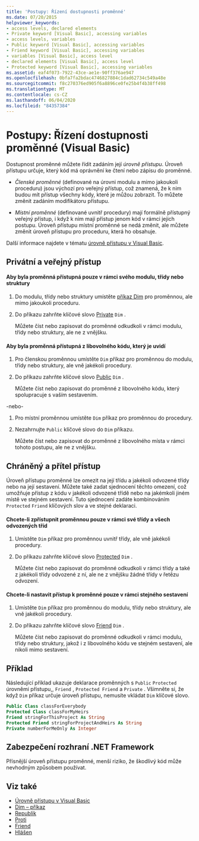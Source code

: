 ```yaml
---
title: 'Postupy: Řízení dostupnosti proměnné'
ms.date: 07/20/2015
helpviewer_keywords:
- access levels, declared elements
- Private keyword [Visual Basic], accessing variables
- access levels, variables
- Public keyword [Visual Basic], accessing variables
- Friend keyword [Visual Basic], accessing variables
- variables [Visual Basic], access level
- declared elements [Visual Basic], access level
- Protected keyword [Visual Basic], accessing variables
ms.assetid: eaf4f073-7922-43ce-ae1e-90ff376ae947
ms.openlocfilehash: 0bfa7fa2bdac4746827884c1dad62734c549a48e
ms.sourcegitcommit: f8c270376ed905f6a8896ce0fe25b4f4b38ff498
ms.translationtype: MT
ms.contentlocale: cs-CZ
ms.lasthandoff: 06/04/2020
ms.locfileid: "84357384"
---
```

# <a name="how-to-control-the-availability-of-a-variable-visual-basic"></a>Postupy: Řízení dostupnosti proměnné (Visual Basic)
Dostupnost proměnné můžete řídit zadáním její *úrovně přístupu*. Úroveň přístupu určuje, který kód má oprávnění ke čtení nebo zápisu do proměnné.  
  
- *Členské proměnné* (definované na úrovni modulu a mimo jakoukoli proceduru) jsou výchozí pro veřejný přístup, což znamená, že k nim budou mít přístup všechny kódy, které je můžou zobrazit. To můžete změnit zadáním modifikátoru přístupu.  
  
- *Místní proměnné* (definované uvnitř procedury) mají formálně přístupný veřejný přístup, i když k nim mají přístup jenom kód v rámci jejich postupu. Úroveň přístupu místní proměnné se nedá změnit, ale můžete změnit úroveň přístupu pro proceduru, která ho obsahuje.  
  
 Další informace najdete v tématu [úrovně přístupu v Visual Basic](access-levels.md).  
  
## <a name="private-and-public-access"></a>Privátní a veřejný přístup  
  
#### <a name="to-make-a-variable-accessible-only-from-within-its-module-class-or-structure"></a>Aby byla proměnná přístupná pouze v rámci svého modulu, třídy nebo struktury  
  
1. Do modulu, třídy nebo struktury umístěte [příkaz Dim](../../../language-reference/statements/dim-statement.md) pro proměnnou, ale mimo jakoukoli proceduru.  
  
2. Do příkazu zahrňte klíčové slovo [Private](../../../language-reference/modifiers/private.md) `Dim` .  
  
     Můžete číst nebo zapisovat do proměnné odkudkoli v rámci modulu, třídy nebo struktury, ale ne z vnějšku.  
  
#### <a name="to-make-a-variable-accessible-from-any-code-that-can-see-it"></a>Aby byla proměnná přístupná z libovolného kódu, který je uvidí  
  
1. Pro členskou proměnnou umístěte `Dim` příkaz pro proměnnou do modulu, třídy nebo struktury, ale vně jakékoli procedury.  
  
2. Do příkazu zahrňte klíčové slovo [Public](../../../language-reference/modifiers/public.md) `Dim` .  
  
     Můžete číst nebo zapisovat do proměnné z libovolného kódu, který spolupracuje s vaším sestavením.  
  
 -nebo-  
  
1. Pro místní proměnnou umístěte `Dim` příkaz pro proměnnou do procedury.  
  
2. Nezahrnujte `Public` klíčové slovo do `Dim` příkazu.  
  
     Můžete číst nebo zapisovat do proměnné z libovolného místa v rámci tohoto postupu, ale ne z vnějšku.  
  
## <a name="protected-and-friend-access"></a>Chráněný a přítel přístup  
 Úroveň přístupu proměnné lze omezit na její třídu a jakékoli odvozené třídy nebo na její sestavení. Můžete také zadat sjednocení těchto omezení, což umožňuje přístup z kódu v jakékoli odvozené třídě nebo na jakémkoli jiném místě ve stejném sestavení. Tuto sjednocení zadáte kombinováním `Protected` `Friend` klíčových slov a ve stejné deklaraci.  
  
#### <a name="to-make-a-variable-accessible-only-from-within-its-class-and-any-derived-classes"></a>Chcete-li zpřístupnit proměnnou pouze v rámci své třídy a všech odvozených tříd  
  
1. Umístěte `Dim` příkaz pro proměnnou uvnitř třídy, ale vně jakékoli procedury.  
  
2. Do příkazu zahrňte klíčové slovo [Protected](../../../language-reference/modifiers/protected.md) `Dim` .  
  
     Můžete číst nebo zapisovat do proměnné odkudkoli v rámci třídy a také z jakékoli třídy odvozené z ní, ale ne z vnějšku žádné třídy v řetězu odvození.  
  
#### <a name="to-make-a-variable-accessible-only-from-within-the-same-assembly"></a>Chcete-li nastavit přístup k proměnné pouze v rámci stejného sestavení  
  
1. Umístěte `Dim` příkaz pro proměnnou do modulu, třídy nebo struktury, ale vně jakékoli procedury.  
  
2. Do příkazu zahrňte klíčové slovo [Friend](../../../language-reference/modifiers/friend.md) `Dim` .  
  
     Můžete číst nebo zapisovat do proměnné odkudkoli v rámci modulu, třídy nebo struktury, jakož i z libovolného kódu ve stejném sestavení, ale nikoli mimo sestavení.  
  
## <a name="example"></a>Příklad  
 Následující příklad ukazuje deklarace proměnných s `Public` `Protected` úrovněmi přístupu,, `Friend` , `Protected Friend` a `Private` . Všimněte si, že když `Dim` příkaz určuje úroveň přístupu, nemusíte vkládat `Dim` klíčové slovo.  
  
```vb  
Public Class classForEverybody  
Protected Class classForMyHeirs  
Friend stringForThisProject As String  
Protected Friend stringForProjectAndHeirs As String  
Private numberForMeOnly As Integer  
```  
  
## <a name="net-framework-security"></a>Zabezpečení rozhraní .NET Framework  
 Přísnější úroveň přístupu proměnné, menší riziko, že škodlivý kód může nevhodným způsobem používat.  
  
## <a name="see-also"></a>Viz také

- [Úrovně přístupu v Visual Basic](access-levels.md)
- [Dim – příkaz](../../../language-reference/statements/dim-statement.md)
- [Republik](../../../language-reference/modifiers/public.md)
- [Proti](../../../language-reference/modifiers/protected.md)
- [Friend](../../../language-reference/modifiers/friend.md)
- [Hlášen](../../../language-reference/modifiers/private.md)
